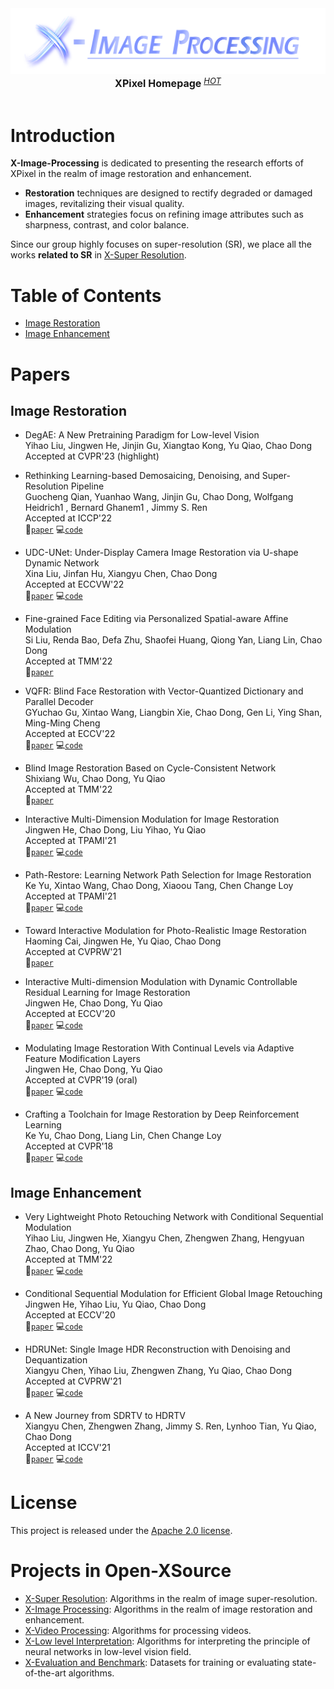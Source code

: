 <div align="center">
  <img src="assets/logo.png"/>
  <div align="center">
    <b><font size="3">XPixel Homepage</font></b>
    <sup>
      <a href="http://xpixel.group/">
        <i><font size="2">HOT</font></i>
      </a>
    </sup>
  </div>
  <div>&nbsp;</div>
</div>

<div align="center">

<!-- English | [简体中文](README_zh-CN.md) -->

</div>

# Introduction

**X-Image-Processing** is dedicated to presenting the research efforts of XPixel in the realm of image restoration and enhancement.

- **Restoration** techniques are designed to rectify degraded or damaged images, revitalizing their visual quality.
- **Enhancement** strategies focus on refining image attributes such as sharpness, contrast, and color balance.

Since our group highly focuses on super-resolution (SR), we place all the works **related to SR** in [X-Super Resolution](https://github.com/Open-XSource/X-Super-Resolution).

# Table of Contents

- [Image Restoration](#image-restoration)
- [Image Enhancement](#image-enhancement)

# Papers

## Image Restoration

- DegAE: A New Pretraining Paradigm for Low-level Vision<br>
  Yihao Liu, Jingwen He, Jinjin Gu, Xiangtao Kong, Yu Qiao, Chao Dong<br>
  Accepted at CVPR'23 (highlight)

- Rethinking Learning-based Demosaicing, Denoising, and Super-Resolution Pipeline<br>
  Guocheng Qian, Yuanhao Wang, Jinjin Gu, Chao Dong, Wolfgang Heidrich1 , Bernard Ghanem1 , Jimmy S. Ren<br>
  Accepted at ICCP'22<br>
  :scroll:[`paper`](https://arxiv.org/abs/1905.02538) :computer:[`code`](https://github.com/guochengqian/TENet)

- UDC-UNet: Under-Display Camera Image Restoration via U-shape Dynamic Network<br>
  Xina Liu, Jinfan Hu, Xiangyu Chen, Chao Dong<br>
  Accepted at ECCVW'22<br>
  :scroll:[`paper`](https://arxiv.org/abs/2209.01809) :computer:[`code`](https://github.com/J-FHu/UDCUNet)

- Fine-grained Face Editing via Personalized Spatial-aware Affine Modulation<br>
  Si Liu, Renda Bao, Defa Zhu, Shaofei Huang, Qiong Yan, Liang Lin, Chao Dong<br>
  Accepted at TMM'22<br>
  :scroll:[`paper`](https://ieeexplore.ieee.org/abstract/document/9769916)

- VQFR: Blind Face Restoration with Vector-Quantized Dictionary and Parallel Decoder<br>
  GYuchao Gu, Xintao Wang, Liangbin Xie, Chao Dong, Gen Li, Ying Shan, Ming-Ming Cheng<br>
  Accepted at ECCV'22<br>
  :scroll:[`paper`](https://arxiv.org/abs/2205.06803) :computer:[`code`](https://github.com/TencentARC/VQFR/)

- Blind Image Restoration Based on Cycle-Consistent Network<br>
  Shixiang Wu, Chao Dong, Yu Qiao<br>
  Accepted at TMM'22<br>
  :scroll:[`paper`](https://ieeexplore.ieee.org/abstract/document/9671019)

- Interactive Multi-Dimension Modulation for Image Restoration<br>
  Jingwen He, Chao Dong, Liu Yihao, Yu Qiao<br>
  Accepted at TPAMI'21<br>
  :scroll:[`paper`](https://arxiv.org/abs/1912.05293) :computer:[`code`](https://github.com/hejingwenhejingwen/AdaFM)

- Path-Restore: Learning Network Path Selection for Image Restoration<br>
  Ke Yu, Xintao Wang, Chao Dong, Xiaoou Tang, Chen Change Loy<br>
  Accepted at TPAMI'21<br>
  :scroll:[`paper`](https://arxiv.org/abs/1904.10343) :computer:[`code`](https://github.com/yuke93/Path-Restore)

- Toward Interactive Modulation for Photo-Realistic Image Restoration<br>
  Haoming Cai, Jingwen He, Yu Qiao, Chao Dong<br>
  Accepted at CVPRW'21<br>
  :scroll:[`paper`](https://arxiv.org/abs/2105.03085)

- Interactive Multi-dimension Modulation with Dynamic Controllable Residual Learning for Image Restoration<br>
  Jingwen He, Chao Dong, Yu Qiao<br>
  Accepted at ECCV'20<br>
  :scroll:[`paper`](https://arxiv.org/abs/1912.05293) :computer:[`code`](https://github.com/hejingwenhejingwen/CResMD)

- Modulating Image Restoration With Continual Levels via Adaptive Feature Modification Layers<br>
  Jingwen He, Chao Dong, Yu Qiao<br>
  Accepted at CVPR'19 (oral)<br>
  :scroll:[`paper`](https://arxiv.org/abs/1904.08118) :computer:[`code`](https://github.com/hejingwenhejingwen/AdaFM)

- Crafting a Toolchain for Image Restoration by Deep Reinforcement Learning<br>
  Ke Yu, Chao Dong, Liang Lin, Chen Change Loy<br>
  Accepted at CVPR'18<br>
  :scroll:[`paper`](https://arxiv.org/abs/1804.03312) :computer:[`code`](https://github.com/yuke93/RL-Restore)

## Image Enhancement

- Very Lightweight Photo Retouching Network with Conditional Sequential Modulation<br>
  Yihao Liu, Jingwen He, Xiangyu Chen, Zhengwen Zhang, Hengyuan Zhao, Chao Dong, Yu Qiao<br>
  Accepted at TMM'22<br>
  :scroll:[`paper`](https://arxiv.org/abs/2104.06279) :computer:[`code`](https://github.com/lyh-18/CSRNet)

- Conditional Sequential Modulation for Efficient Global Image Retouching<br>
  Jingwen He, Yihao Liu, Yu Qiao, Chao Dong<br>
  Accepted at ECCV'20<br>
  :scroll:[`paper`](https://arxiv.org/abs/2009.10390) :computer:[`code`](https://github.com/hejingwenhejingwen/CSRNet)

- HDRUNet: Single Image HDR Reconstruction with Denoising and Dequantization<br>
  Xiangyu Chen, Yihao Liu, Zhengwen Zhang, Yu Qiao, Chao Dong<br>
  Accepted at CVPRW'21<br>
  :scroll:[`paper`](https://arxiv.org/abs/2105.13084) :computer:[`code`](https://github.com/chxy95/HDRUNet)

- A New Journey from SDRTV to HDRTV<br>
  Xiangyu Chen, Zhengwen Zhang, Jimmy S. Ren, Lynhoo Tian, Yu Qiao, Chao Dong<br>
  Accepted at ICCV'21<br>
  :scroll:[`paper`](https://arxiv.org/abs/2108.07978) :computer:[`code`](https://github.com/chxy95/HDRTVNet)

# License

This project is released under the [Apache 2.0 license](LICENSE).

# Projects in Open-XSource

- [X-Super Resolution](https://github.com/XPixelGroup/X-Super-Resolution): Algorithms in the realm of image super-resolution.
- [X-Image Processing](https://github.com/XPixelGroup/X-Image-Processing): Algorithms in the realm of image restoration and enhancement.
- [X-Video Processing](https://github.com/XPixelGroup/X-Video-Processing): Algorithms for processing videos.
- [X-Low level Interpretation](https://github.com/XPixelGroup/X-Low-level-Interpretation): Algorithms for interpreting the principle of neural networks in low-level vision field.
- [X-Evaluation and Benchmark](https://github.com/XPixelGroup/X-Evaluation-and-Benchmark): Datasets for training or evaluating state-of-the-art algorithms.
